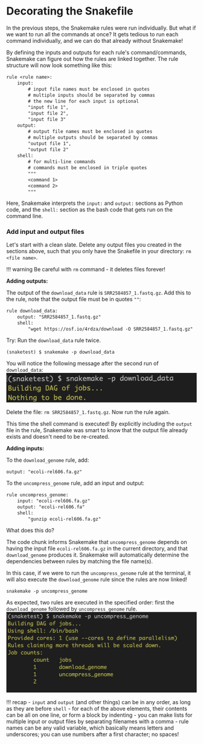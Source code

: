 # Decorating the Snakefile

In the previous steps, the Snakemake rules were run individually. But what if we want to run all the commands at once? It gets tedious to run each command individually, and we can do that already without Snakemake!

By defining the inputs and outputs for each rule's command/commands, Snakemake can figure out how the rules are linked together. The rule structure will now look something like this:

```
rule <rule name>:
    input:
        # input file names must be enclosed in quotes
        # multiple inputs should be separated by commas
        # the new line for each input is optional
        "input file 1",
        "input file 2",
        "input file 3"
    output:
        # output file names must be enclosed in quotes
        # multiple outputs should be separated by commas
        "output file 1",
        "output file 2"
    shell:
        # for multi-line commands
        # commands must be enclosed in triple quotes
        """
        <command 1>
        <command 2>
        """
```

Here, Snakemake interprets the `input:` and `output:` sections as Python code, and the `shell:` section as the bash code that gets run on the command line.

### Add input and output files

Let's start with a clean slate. Delete any output files you created in the sections above, such that you only have the Snakefile in your directory: `rm <file name>`.

!!! warning
    Be careful with `rm` command - it deletes files forever!

**Adding outputs:**

The output of the `download_data` rule is `SRR2584857_1.fastq.gz`. Add this to the rule, note that the output file must be in quotes `""`:

```
rule download_data:
    output: "SRR2584857_1.fastq.gz"
    shell:
        "wget https://osf.io/4rdza/download -O SRR2584857_1.fastq.gz"
```

Try: Run the `download_data` rule twice.

```
(snaketest) $ snakemake -p download_data
```

You will notice the following message after the second run of `download_data`:
![](../../images/snakemake_nothingtobedone.jpeg)

Delete the file: `rm SRR2584857_1.fastq.gz`. Now run the rule again.

This time the shell command is executed! By explicitly including the `output` file in the rule, Snakemake was smart to know that the output file already exists and doesn't need to be re-created.

**Adding inputs:**

To the `download_genome` rule, add:
```
output: "ecoli-rel606.fa.gz"
```

To the `uncompress_genome` rule, add an input and output:

```
rule uncompress_genome:
    input: "ecoli-rel606.fa.gz"
    output: "ecoli-rel606.fa"
    shell:
        "gunzip ecoli-rel606.fa.gz"
```

What does this do?

The code chunk informs Snakemake that `uncompress_genome` depends on having the input file `ecoli-rel606.fa.gz` in the current directory, and that `download_genome` produces it. Snakemake will automatically determine the dependencies between rules by matching the file name(s).

In this case, if we were to run the `uncompress_genome` rule at the terminal, it will also execute the `download_genome` rule since the rules are now linked!

 ```
 snakemake -p uncompress_genome
 ```

As expected, two rules are executed in the specified order: first the `download_genome` followed by `uncompress_genome` rule.
![](../../images/snakemake_twosteps.jpeg)

!!! recap
    - `input` and `output` (and other things) can be in any order, as long as they are before `shell`
    - for each of the above elements, their contents can be all on one line, or form a block by indenting
    - you can make lists for multiple input or output files by separating filenames with a comma
    - rule names can be any valid variable, which basically means letters and underscores; you can use numbers after a first character; no spaces!
